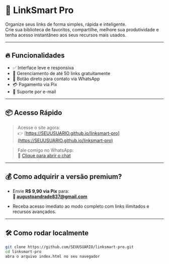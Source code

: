 # 🚀 LinkSmart Pro

Organize seus links de forma simples, rápida e inteligente.  
Crie sua biblioteca de favoritos, compartilhe, melhore sua produtividade e tenha acesso instantâneo aos seus recursos mais usados.

---

## 🔥 Funcionalidades
- ✅ Interface leve e responsiva
- 🔗 Gerenciamento de até 50 links gratuitamente
- 📲 Botão direto para contato via WhatsApp
- 💳 Pagamento via Pix
- 📩 Suporte por e-mail

---

## 📦 Acesso Rápido

> Acesse o site agora:  
👉 [https://SEUUSUARIO.github.io/linksmart-pro](https://SEUUSUARIO.github.io/linksmart-pro)

> Fale comigo no WhatsApp:  
📱 [Clique para abrir o chat](https://wa.me/5512991616582?text=Tenho%20interesse%20no%20LinkSmart%20Pro)

---

## 💰 Como adquirir a versão premium?

- Envie **R$ 9,90 via Pix** para:  
  **📧 augustoandrade837@gmail.com**

- Receba acesso imediato ao modo completo com links ilimitados e recursos avançados.

---

## 🛠️ Como rodar localmente

```bash
git clone https://github.com/SEUUSUARIO/linksmart-pro.git
cd linksmart-pro
abra o arquivo index.html no seu navegador
